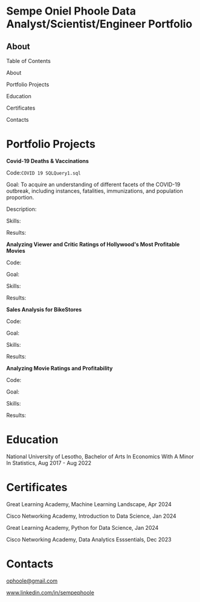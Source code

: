 # **Sempe Oniel Phoole Data Analyst/Scientist/Engineer Portfolio**

## **About**

Table of Contents

About

Portfolio Projects

Education

Certificates

Contacts

# Portfolio Projects
**Covid-19 Deaths & Vaccinations**

 Code:`COVID 19 SQLQuery1.sql`
 
 Goal: To acquire an understanding of different facets of the COVID-19 outbreak, including instances, fatalities, immunizations, and population proportion.

 Description:

 Skills:

 Results:
 
**Analyzing Viewer and Critic Ratings of Hollywood's Most Profitable Movies**

Code:

Goal:

Skills:

Results:

**Sales Analysis for BikeStores**

Code:

Goal:

Skills:

Results:

**Analyzing Movie Ratings and Profitability**

Code:

Goal:

Skills:

Results:
# Education
National University of Lesotho, Bachelor of Arts In Economics With A Minor In Statistics, Aug 2017 - Aug 2022
# Certificates
Great Learning Academy, Machine Learning Landscape, Apr 2024

Cisco Networking Academy, Introduction to Data Science, Jan 2024

Great Learning Academy, Python for Data Science, Jan 2024 

Cisco Networking Academy, Data Analytics Esssentials, Dec 2023
# Contacts
ophoole@gmail.com

www.linkedin.com/in/sempephoole


